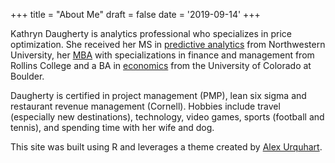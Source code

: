 +++
title = "About Me"
draft = false 
date = '2019-09-14'
+++

Kathryn Daugherty is analytics professional who specializes in price optimization.  She received her MS in <a href="https://sps.northwestern.edu/masters/data-science/">predictive analytics</a> from Northwestern University, her <a href="https://www.rollins.edu/business/mba-programs/early-advantage-mba/">MBA</a> with specializations in finance and management from Rollins College and a BA in <a href="https://www.colorado.edu/economics/">economics</a> from the University of Colorado at Boulder. 

Daugherty is certified in project management (PMP), lean six sigma and restaurant revenue management (Cornell). Hobbies include travel (especially new destinations), technology, video games, sports (football and tennis), and spending time with her wife and dog.

This site was built using R and leverages a theme created by <a href="https://github.com/alexurquhart/hugo-geo">Alex Urquhart</a>.
